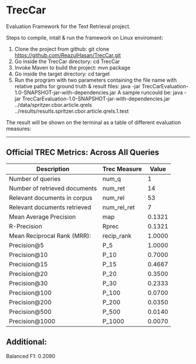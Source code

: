 # TrecCar

Evaluation Framework for the Text Retrieval project.

Steps to compile, intall & run the framework on Linux enviroment:

1. Clone the project from github: git clone https://github.com/ReazulHasan/TrecCar.git
2. Go inside the TrecCar directory: cd TrecCar
3. Invoke Maven to build the project: mvn package
4. Go inside the target directory: cd target
5. Run the program with two parameters containing the file name with relative paths for ground truth & result files: java -jar
TrecCarEvaluation-1.0-SNAPSHOT-jar-with-dependencies.jar <ground-truth-qrelfile> <results-qrelfile>
A sample runcould be: java -jar TrecCarEvaluation-1.0-SNAPSHOT-jar-with-dependencies.jar ../data/spritzer.cbor.article.qrels ../results/results.spritzer.cbor.article.qrels.1.test

The result will be shown on the terminal as a table of different evaluation measures:

-----------------------------------------------------------------
Official TREC Metrics: Across All Queries
-----------------------------------------------------------------

|Description                       |Trec Measure     |Value |
|-----------                       |------------     |----- |
|Number of queries                 |num_q            |1     |
|Number of retrieved documents     |num_ret          |14    |
|Relevant documents in corpus      |num_rel          |53    |
|Relevant documents retrieved      |num_rel_ret      |7     |
|Mean Average Precision            |map              |0.1321|
|R-Precision                       |Rprec            |0.1321|
|Mean Reciprocal Rank (MRR):       |recip_rank       |1.0000|
|Precision@5                       |P_5              |1.0000|
|Precision@10                      |P_10             |0.7000|
|Precision@15                      |P_15             |0.4667|
|Precision@20                      |P_20             |0.3500|
|Precision@30                      |P_30             |0.2333|
|Precision@100                     |P_100            |0.0700|
|Precision@200                     |P_200            |0.0350|
|Precision@500                     |P_500            |0.0140|
|Precision@1000                    |P_1000           |0.0070|

Additional:
-----------------------------------------------------------------
Balanced F1:                                       0.2090


